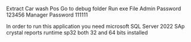 Extract Car wash   Pos
Go to debug folder
Run exe File
Admin Password 123456
Manager Password 111111

In order to run this application you need microsoft SQL Server 2022
SAp crystal reports runtime sp32 both 32 and 64 bits installed
